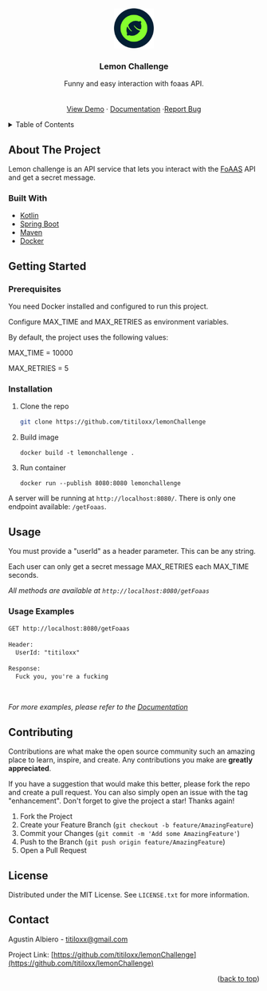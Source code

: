 
_<!-- PROJECT LOGO -->_
<br />
<div align="center">
  <a href="https://github.com/titiloxx/lemonChallenge">
    <img src="images/logo.jpg" alt="Logo" width="80" height="80">
  </a>

<h3 align="center">Lemon Challenge</h3>

  <p align="center">
    Funny and easy interaction with foaas API.
    <br />
    <br />
    <br />
    <a href="https://lemonchallenge.kgji2b94avk8e.us-east-1.cs.amazonlightsail.com/getFoaas">View Demo</a>
 ·
<a href="https://prod.dii8zo6aut9os.amplifyapp.com/">Documentation</a>
·<a href="https://github.com/titiloxx/lemonChallenge/issues">Report Bug</a>
    </p>
</div>

<!-- TABLE OF CONTENTS -->
<details>
  <summary>Table of Contents</summary>
  <ol>
    <li>
      <a href="#about-the-project">About The Project</a>
      <ul>
        <li><a href="#built-with">Built With</a></li>
      </ul>
    </li>
    <li>
      <a href="#getting-started">Getting Started</a>
      <ul>
        <li><a href="#prerequisites">Prerequisites</a></li>
        <li><a href="#installation">Installation</a></li>
      </ul>
    </li>
    <li><a href="#usage">Usage</a></li>
    <li><a href="#license">License</a></li>
    <li><a href="#contact">Contact</a></li>
  </ol>
</details>



<!-- ABOUT THE PROJECT -->
## About The Project

Lemon challenge is an API service that lets you interact with the [FoAAS](https://foaas.com) API and get a secret message.



### Built With

* [Kotlin](https://kotlinlang.org/)
* [Spring Boot](https://spring.io/projects/spring-boot)
* [Maven](https://maven.apache.org/)
* [Docker](https://www.docker.com/)




<!-- GETTING STARTED -->
## Getting Started

### Prerequisites

You need Docker installed and configured to run this project.

Configure MAX_TIME and MAX_RETRIES as environment variables.

By default, the project uses the following values:

MAX_TIME = 10000 

MAX_RETRIES = 5

### Installation

1. Clone the repo
   ```sh
   git clone https://github.com/titiloxx/lemonChallenge
   ```
2. Build image
   ```
   docker build -t lemonchallenge .
   ```
3. Run container
   ```
   docker run --publish 8080:8080 lemonchallenge
   ```

A server will be running at `http://localhost:8080/`. There is only one endpoint available: `/getFoaas`.


<!-- USAGE EXAMPLES -->
## Usage
You must provide a "userId" as a header parameter. This can be any string.

Each user can only get a secret message MAX_RETRIES each MAX_TIME seconds.

_All methods are available at `http://localhost:8080/getFoaas`_

### Usage Examples

```
GET http://localhost:8080/getFoaas

Header:
  UserId: "titiloxx"

Response:
  Fuck you, you're a fucking
```

<br/>

_For more examples, please refer to the [Documentation](https://prod.dii8zo6aut9os.amplifyapp.com/)_

<!-- CONTRIBUTING -->
## Contributing

Contributions are what make the open source community such an amazing place to learn, inspire, and create. Any contributions you make are **greatly appreciated**.

If you have a suggestion that would make this better, please fork the repo and create a pull request. You can also simply open an issue with the tag "enhancement".
Don't forget to give the project a star! Thanks again!

1. Fork the Project
2. Create your Feature Branch (`git checkout -b feature/AmazingFeature`)
3. Commit your Changes (`git commit -m 'Add some AmazingFeature'`)
4. Push to the Branch (`git push origin feature/AmazingFeature`)
5. Open a Pull Request



<!-- LICENSE -->
## License

Distributed under the MIT License. See `LICENSE.txt` for more information.


<!-- CONTACT -->
## Contact

Agustin Albiero  - titiloxx@gmail.com

Project Link: [https://github.com/titiloxx/lemonChallenge](https://github.com/titiloxx/lemonChallenge)

<p align="right">(<a href="#top">back to top</a>)</p>

<!-- MARKDOWN LINKS & IMAGES -->
<!-- https://www.markdownguide.org/basic-syntax/#reference-style-links -->
[contributors-shield]: https://img.shields.io/github/contributors/othneildrew/lemonChallenge.svg?style=for-the-badge
[contributors-url]: https://github.com/othneildrew/lemonChallenge/graphs/contributors
[forks-shield]: https://img.shields.io/github/forks/othneildrew/lemonChallenge.svg?style=for-the-badge
[forks-url]: https://github.com/othneildrew/lemonChallenge/network/members
[stars-shield]: https://img.shields.io/github/stars/othneildrew/lemonChallenge.svg?style=for-the-badge
[stars-url]: https://github.com/othneildrew/lemonChallenge/stargazers
[issues-shield]: https://img.shields.io/github/issues/othneildrew/lemonChallenge.svg?style=for-the-badge
[issues-url]: https://github.com/othneildrew/lemonChallenge/issues
[license-shield]: https://img.shields.io/github/license/othneildrew/lemonChallenge.svg?style=for-the-badge
[license-url]: https://github.com/othneildrew/lemonChallenge/blob/master/LICENSE.txt
[linkedin-shield]: https://img.shields.io/badge/-LinkedIn-black.svg?style=for-the-badge&logo=linkedin&colorB=555
[linkedin-url]: https://linkedin.com/in/othneildrew
[product-screenshot]: images/screenshot.png
